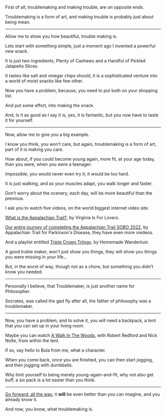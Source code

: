 First of all, troublemaking and making trouble,
are on opposite ends.

Troublemaking is a form of art,
and making trouble is probably just about being mean.

---

Allow me to show you how beautiful,
trouble making is.

Lets start with something simple,
just a moment ago I invented a powerful new snack.

It is just two ingredients,
Plenty of Cashews and a Handful of Pickled Jalapeño Slices.

It tastes like salt and vinegar chips should,
it is a sophisticated venture into a world of moist snacks like few other.

Now you have a problem,
because, you need to put both on your shopping list.

And put some effort,
into making the snack.

And, Is it as good as I say it is,
yes, it is fantastic, but you now have to taste it for yourself.

---

Now,
allow me to give you a big example.

I know you think, you won’t care,
but again, troublemaking is a form of art, part of it is making you care.

How about, if you could become young again,
more fit, at your age today, than you were, when you were a teenager.

Impossible, you would never even try it,
it would be too hard.

It is just walking,
and as your muscles adapt, you walk longer and faster.

Don’t worry about the scenery,
each day, will be more beautiful than the previous.

I ask you to watch five videos,
on the world biggest internet video site.

[What is the Appalachian Trail?][1],
by Virginia Is For Lovers.

[Our entire journey of completing the Appalachian Trail SOBO 2022][2],
by Appalachian Trail for Parkinson's Disease, they have even more viedeos.

And a playlist entitled [Triple Crown Trilogy][3],
by Homemade Wanderlust.

A good truble maker, won’t just show you things,
they will show you things you were missing in your life…

But, in the worst of way,
though not as a chore, but something you didn’t know you needed.

---

Personally I believe, that Troublemaker,
is just another name for Philosopher.

Socrates,
was called the gad fly after all, the father of philosophy was a troublemaker.

---

Now, you have a problem, and to solve it,
you will need a backpack, a tent that you can set up in your living room.

Maybe you can watch [A Walk In The Woods][4],
with Robert Redford and Nick Nolte, from within the tent.

If so,
say hello to Bula from me, what a character.

When you come back, once you are finished,
you can then start jogging, and then jogging with dumbbells.

Why limit yourself to being merely young-again-and-fit,
why not also get buff, a six pack is a lot easier than you think.

---

[Go forward, all the way][5],
it __will__ be even better than you can imagine, and you already know it.

And now,
you know, what troublemaking is.


[1]: https://www.youtube.com/watch?v=hPSvdKTEZug
[2]: https://www.youtube.com/watch?v=YTitJFUKlqs
[3]: https://www.youtube.com/watch?v=EzXP5PjRHjM&list=PLXiz2lWve6AJrEVuAjfL4eaBDEMfdbKa6
[4]: https://www.youtube.com/watch?v=cOF2LIAp9bw
[5]: https://www.youtube.com/watch?v=k6_QUhUPrF4
